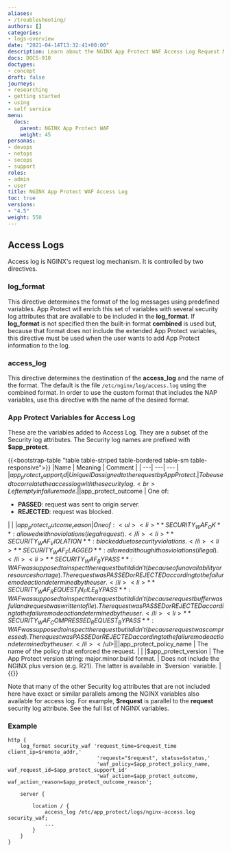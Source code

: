 ```yaml
---
aliases:
- /troubleshooting/
authors: []
categories:
- logs-overview
date: "2021-04-14T13:32:41+00:00"
description: Learn about the NGINX App Protect WAF Access Log Request Mechanism.
docs: DOCS-910
doctypes:
- concept
draft: false
journeys:
- researching
- getting started
- using
- self service
menu:
  docs:
    parent: NGINX App Protect WAF
    weight: 45
personas:
- devops
- netops
- secops
- support
roles:
- admin
- user
title: NGINX App Protect WAF Access Log
toc: true
versions:
- "4.5"
weight: 550
---
```


## Access Logs

Access log is NGINX's request log mechanism. It is controlled by two directives.

### log_format

This directive determines the format of the log messages using predefined variables. App Protect will enrich this set of variables with several security log attributes that are available to be included in the **log_format**.  If **log_format** is not specified then the built-in format **combined** is used but, because that format does not include the extended App Protect variables, this directive must be used when the user wants to add App Protect information to the log.

### access_log
This directive determines the destination of the **access_log** and the name of the format. The default is the file `/etc/nginx/log/access.log` using the combined format. In order to use the custom format that includes the NAP variables, use this directive with the name of the desired format.

### App Protect Variables for Access Log

These are the variables added to Access Log. They are a subset of the Security log attributes. The Security log names are prefixed with **$app_protect**.

{{<bootstrap-table "table table-striped table-bordered table-sm table-responsive">}} 
|Name | Meaning | Comment | 
| ---| ---| --- | 
|$app_protect_support_id | Unique ID assigned to the request by App Protect. | To be used to correlate the access log with the security log.<br>       Left empty in failure mode. | 
|$app_protect_outcome | One of:<ul><li>**PASSED**: request was sent to origin server.</li><li>**REJECTED**: request was blocked.</li></ul> |  | 
|$app_protect_outcome_reason | One of:<ul><li>**SECURITY_WAF_OK**: allowed with no violations (legal request).</li><li>**SECURITY_WAF_VIOLATION**: blocked due to security violations.</li><li>**SECURITY_WAF_FLAGGED**: allowed although it has violations (illegal).</li><li>**SECURITY_WAF_BYPASS**: WAF was supposed to inspect the request but it didn't (because of unavailability or resource shortage). The request was PASSED or REJECTED according to the failure mode action determined by the user.</li><li>**SECURITY_WAF_REQUEST_IN_FILE_BYPASS**: WAF was supposed to inspect the request but it didn't (because request buffer was full and request was written to file). The request was PASSED or REJECTED according to the failure mode action determined by the user.</li><li>**SECURITY_WAF_COMPRESSED_REQUEST_BYPASS**: WAF was supposed to inspect the request but it didn't (because request was compressed). The request was PASSED or REJECTED according to the failure mode action determined by the user.</li></ul> |  | 
|$app_protect_policy_name | The name of the policy that enforced the request. |  | 
|$app_protect_version | The App Protect version string: major.minor.build format. | Does not include the NGINX plus version (e.g. R21). The latter is available in `$version` variable. | 
{{</bootstrap-table>}} 


Note that many of the other Security log attributes that are not included here have exact or similar parallels among the NGINX variables also available for access log. For example, **$request** is parallel to the **request** security log attribute. See the full list of NGINX variables.

### Example

~~~nginx
http {
    log_format security_waf 'request_time=$request_time client_ip=$remote_addr,'
                             'request="$request", status=$status,'
                             'waf_policy=$app_protect_policy_name, waf_request_id=$app_protect_support_id'
                             'waf_action=$app_protect_outcome, waf_action_reason=$app_protect_outcome_reason';

    server {

        location / {
            access_log /etc/app_protect/logs/nginx-access.log security_waf;
            ...
        }
    }
}
~~~